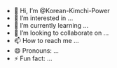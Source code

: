 - 👋 Hi, I’m @Korean-Kimchi-Power
- 👀 I’m interested in ...
- 🌱 I’m currently learning ...
- 💞️ I’m looking to collaborate on ...
- 📫 How to reach me ...
- 😄 Pronouns: ...
- ⚡ Fun fact: ...

<!---
Korean-Kimchi-Power/Korean-Kimchi-Power is a ✨ special ✨ repository because its `README.md` (this file) appears on your GitHub profile.
You can click the Preview link to take a look at your changes.
--->
